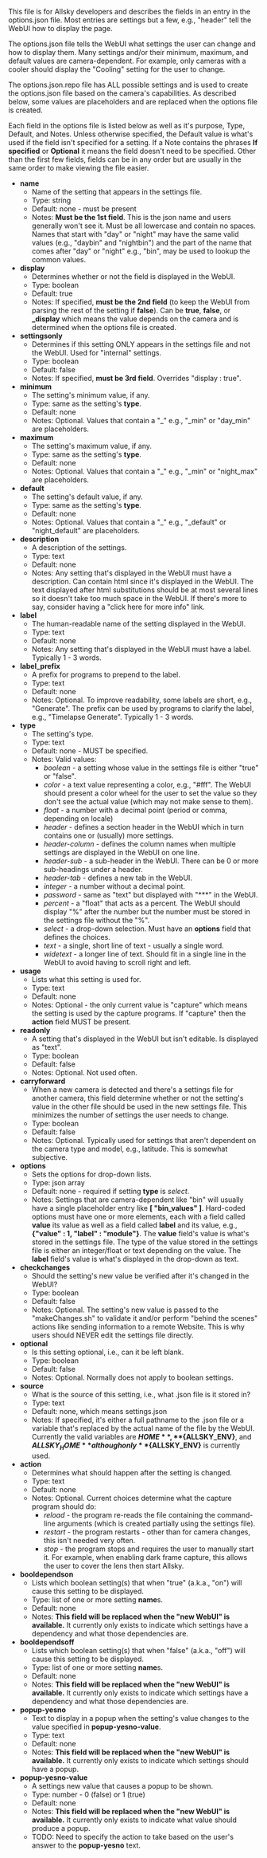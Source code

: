 This file is for Allsky developers and describes the fields in an entry in the options.json file.
Most entries are settings but a few, e.g., "header" tell the WebUI how to display the page.

The options.json file tells the WebUI what settings the user can change and how to display them.  Many settings and/or their minimum, maximum, and default values are camera-dependent.  For example, only cameras with a cooler should display the "Cooling" setting for the user to change.

The options.json.repo file has ALL possible settings and is used to create the options.json file based on the camera's capabilities.  As described below, some values are placeholders and are replaced when the options file is created.

Each field in the options file is listed below as well as it's purpose, Type, Default, and Notes.
Unless otherwise specified, the Default value is what's used if the field isn't specified for a setting.
If a Note contains the phrases **If specified** or **Optional** it means the field doesn't need to be specified.
Other than the first few fields, fields can be in any order but are usually in the same order to make viewing the file easier.

* **name**
    * Name of the setting that appears in the settings file.
    * Type: string
    * Default: none - must be present
    * Notes: **Must be the 1st field**.  This is the json name and users generally won't see it.  Must be all lowercase and contain no spaces.  Names that start with "day" or "night" may have the same valid values (e.g., "daybin" and "nightbin") and the part of the name that comes after "day" or "night" e.g., "bin", may be used to lookup the common values.
* **display**
    * Determines whether or not the field is displayed in the WebUI. 
    * Type: boolean
    * Default: true
    * Notes: If specified, **must be the 2nd field** (to keep the WebUI from parsing the rest of the setting if **false**).  Can be **true**, **false**, or **&lowbar;display** which means the value depends on the camera and is determined when the options file is created.
* **settingsonly**
    * Determines if this setting ONLY appears in the settings file and not the WebUI.  Used for "internal" settings.
    * Type: boolean
    * Default: false
    * Notes: If specified, **must be 3rd field**.  Overrides "display : true".
* **minimum**
    * The setting's minimum value, if any.
    * Type: same as the setting's **type**.
    * Default: none
    * Notes: Optional.  Values that contain a "&lowbar;" e.g., "&lowbar;min" or "day&lowbar;min" are placeholders.
* **maximum**
    * The setting's maximum value, if any.
    * Type: same as the setting's **type**.
    * Default: none
    * Notes: Optional.  Values that contain a "&lowbar;" e.g., "&lowbar;min" or "night&lowbar;max" are placeholders.
* **default**
    * The setting's default value, if any.
    * Type: same as the setting's **type**.
    * Default: none
    * Notes: Optional.  Values that contain a "&lowbar;" e.g., "&lowbar;default" or "night&lowbar;default" are placeholders.
* **description**
    * A description of the settings.
    * Type: text
    * Default: none
    * Notes: Any setting that's displayed in the WebUI must have a description.  Can contain html since it's displayed in the WebUI.  The text displayed after html substitutions should be at most several lines so it doesn't take too much space in the WebUI.  If there's more to say, consider having a "click here for more info" link.
* **label**
    * The human-readable name of the setting displayed in the WebUI.
    * Type: text
    * Default: none
    * Notes: Any setting that's displayed in the WebUI must have a label.  Typically 1 - 3 words.
* **label_prefix**
    * A prefix for programs to prepend to the label.
    * Type: text
    * Default: none
    * Notes: Optional.  To improve readability, some labels are short, e.g., "Generate".  The prefix can be used by programs to clarify the label, e.g., "Timelapse Generate".  Typically 1 - 3 words.
* **type**
    * The setting's type.
    * Type: text
    * Default: none - MUST be specified.
    * Notes: Valid values:
        * _boolean_ - a setting whose value in the settings file is either "true" or "false".
        * _color_ - a text value representing a color, e.g., "#fff".  The WebUI should present a color wheel for the user to set the value so they don't see the actual value (which may not make sense to them).
        * _float_ - a number with a decimal point (period or comma, depending on locale)
        * _header_ - defines a section header in the WebUI which in turn contains one or (usually) more settings.
        * _header-column_ - defines the column names when multiple settings are displayed in the WebUI on one line.
        * _header-sub_ - a sub-header in the WebUI.  There can be 0 or more sub-headings under a header.
        * _header-tab_ - defines a new tab in the WebUI.
        * _integer_ - a number without a decimal point.
        * _password_ - same as "text" but displayed with "&ast;&ast;&ast;" in the WebUI.
        * _percent_ - a "float" that acts as a percent.  The WebUI should display "%" after the number but the number must be stored in the settings file without the "%".
        * _select_ - a drop-down selection.  Must have an **options** field that defines the choices.
        * _text_ - a single, short line of text - usually a single word.
        * _widetext_ - a longer line of text.  Should fit in a single line in the WebUI to avoid having to scroll right and left.
* **usage**
    * Lists what this setting is used for.
    * Type: text
    * Default: none
    * Notes: Optional - the only current value is "capture" which means the setting is used by the capture programs.  If "capture" then the **action** field MUST be present.
* **readonly**
    * A setting that's displayed in the WebUI but isn't editable.  Is displayed as "text".
    * Type: boolean
    * Default: false
    * Notes: Optional.  Not used often.
* **carryforward**
    * When a new camera is detected and there's a settings file for another camera, this field determine whether or not the setting's value in the other file should be used in the new settings file.  This minimizes the number of settings the user needs to change.
    * Type: boolean
    * Default: false
    * Notes: Optional.  Typically used for settings that aren't dependent on the camera type and model, e.g., latitude.  This is somewhat subjective.
* **options**
    * Sets the options for drop-down lists.
    * Type: json array
    * Default: none - required if setting **type** is _select_.
    * Notes: Settings that are camera-dependent like "bin" will usually have a single placeholder entry like **[ "bin_values" ]**.  Hard-coded options must have one or more elements, each with a field called **value** its value as well as a field called **label** and its value, e.g., **{"value" : 1, "label" : "module"}**.  The **value** field's value is what's stored in the settings file. The type of the value stored in the settings file is either an integer/float or text depending on the value. The **label** field's value is what's displayed in the drop-down as text.
* **checkchanges**
    * Should the setting's new value be verified after it's changed in the WebUI?
    * Type: boolean
    * Default: false
    * Notes: Optional.  The setting's new value is passed to the "makeChanges.sh" to validate it and/or perform "behind the scenes" actions like sending information to a remote Website.  This is why users should NEVER edit the settings file directly.
* **optional**
    * Is this setting optional, i.e., can it be left blank.
    * Type: boolean
    * Default: false
    * Notes: Optional.  Normally does not apply to boolean settings.
* **source**
    * What is the source of this setting, i.e., what .json file is it stored in?
    * Type: text
    * Default: none, which means settings.json
    * Notes: If specified, it's either a full pathname to the .json file or a variable that's replaced by the actual name of the file by the WebUI.  Currently the valid variables are **${HOME}**, **${ALLSKY_ENV}**, and **${ALLSKY_HOME}** although only **${ALLSKY_ENV}** is currently used.
* **action**
    * Determines what should happen after the setting is changed.
    * Type: text
    * Default: none
    * Notes: Optional.  Current choices determine what the capture program should do:
        * _reload_ - the program re-reads the file containing the command-line arguments (which is created partially using the settings file).
        * _restart_ - the program restarts - other than for camera changes, this isn't needed very often.
        * _stop_ - the program stops and requires the user to manually start it.  For example, when enabling dark frame capture, this allows the user to cover the lens then start Allsky.
* **booldependson**
    * Lists which boolean setting(s) that when "true" (a.k.a., "on") will cause this setting to be displayed.
    * Type: list of one or more setting **name**s.
    * Default: none
    * Notes: **This field will be replaced when the "new WebUI" is available.**  It currently only exists to indicate which settings have a dependency and what those dependencies are.
* **booldependsoff**
    * Lists which boolean setting(s) that when "false" (a.k.a., "off") will cause this setting to be displayed.
    * Type: list of one or more setting **name**s.
    * Default: none
    * Notes: **This field will be replaced when the "new WebUI" is available.**  It currently only exists to indicate which settings have a dependency and what those dependencies are.
* **popup-yesno**
    * Text to display in a popup when the setting's value changes to the value specified in **popup-yesno-value**.
    * Type: text
    * Default: none
    * Notes: **This field will be replaced when the "new WebUI" is available.**  It currently only exists to indicate which settings should have a popup.
* **popup-yesno-value**
    * A settings new value that causes a popup to be shown.
    * Type: number - 0 (false) or 1 (true)
    * Default: none
    * Notes: **This field will be replaced when the "new WebUI" is available.**  It currently only exists to indicate what value should produce a popup.
    * TODO: Need to specify the action to take based on the user's answer to the **popup-yesno** text.
